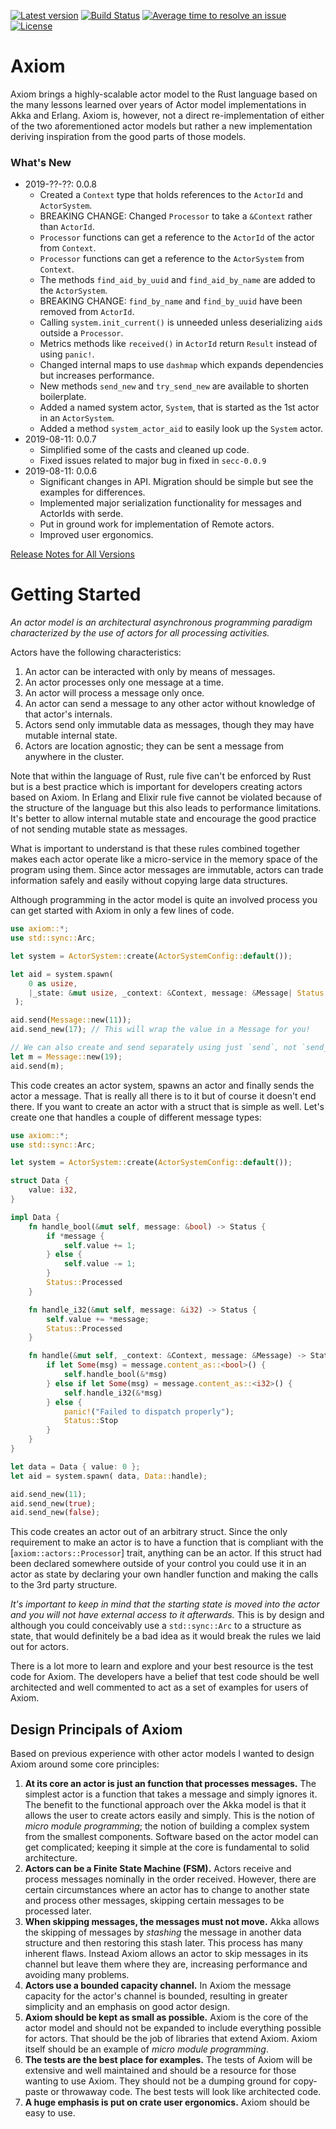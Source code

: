 [![Latest version](https://img.shields.io/crates/v/axiom.svg)](https://crates.io/crates/axiom)
[![Build Status](https://api.travis-ci.org/rsimmonsjr/axiom.svg?branch=master)](https://travis-ci.org/rsimmonsjr/axiom)
[![Average time to resolve an issue](https://isitmaintained.com/badge/resolution/rsimmonsjr/axiom.svg)](https://isitmaintained.com/project/rsimmonsjr/axiom)
[![License](https://img.shields.io/crates/l/axiom.svg)](https://github.com/rsimmonsjr/axiom#license)

# Axiom 

Axiom brings a highly-scalable actor model to the Rust language based on the many lessons learned 
over years of Actor model implementations in Akka and Erlang. Axiom is, however, not a direct 
re-implementation of either of the two aforementioned actor models but rather a new 
implementation deriving inspiration from the good parts of those models.

### What's New
* 2019-??-??: 0.0.8 
  * Created a `Context` type that holds references to the `ActorId` and `ActorSystem`.
  * BREAKING CHANGE: Changed `Processor` to take a `&Context` rather than `ActorId`. 
  * `Processor` functions can get a reference to the `ActorId` of the actor from `Context`.
  * `Processor` functions can get a reference to the `ActorSystem` from `Context`.
  * The methods `find_aid_by_uuid` and `find_aid_by_name` are added to the `ActorSystem`.
  * BREAKING CHANGE: `find_by_name` and `find_by_uuid` have been removed from `ActorId`.
  * Calling `system.init_current()` is unneeded unless deserializing `aid`s outside a `Processor`.
  * Metrics methods like `received()` in `ActorId` return `Result` instead of using `panic!`. 
  * Changed internal maps to use `dashmap` which expands dependencies but increases performance.
  * New methods `send_new` and `try_send_new` are available to shorten boilerplate. 
  * Added a named system actor, `System`, that is started as the 1st actor in an `ActorSystem`.
  * Added a method `system_actor_aid` to easily look up the `System` actor. 
* 2019-08-11: 0.0.7 
  * Simplified some of the casts and cleaned up code. 
  * Fixed issues related to major bug in fixed in `secc-0.0.9`
* 2019-08-11: 0.0.6 
  * Significant changes in API. Migration should be simple but see the examples for differences.
  * Implemented major serialization functionality for messages and ActorIds with serde.
  * Put in ground work for implementation of Remote actors.
  * Improved user ergonomics. 

[Release Notes for All Versions](https://github.com/rsimmonsjr/axiom/blob/master/RELEASE_NOTES.md)

# Getting Started

*An actor model is an architectural asynchronous programming paradigm characterized by the use
of actors for all processing activities.*

Actors have the following characteristics:
1. An actor can be interacted with only by means of messages.
2. An actor processes only one message at a time.
3. An actor will process a message only once.
4. An actor can send a message to any other actor without knowledge of that actor's internals.
5. Actors send only immutable data as messages, though they may have mutable internal state.
6. Actors are location agnostic; they can be sent a message from anywhere in the cluster.

Note that within the language of Rust, rule five can't be enforced by Rust but is a best practice
which is important for developers creating actors based on Axiom. In Erlang and Elixir rule
five cannot be violated because of the structure of the language but this also leads to
performance limitations. It's better to allow internal mutable state and encourage the good
practice of not sending mutable state as messages.

What is important to understand is that these rules combined together makes each actor operate
like a micro-service in the memory space of the program using them. Since actor messages are
immutable, actors can trade information safely and easily without copying large data
structures.

Although programming in the actor model is quite an involved process you can get started with
Axiom in only a few lines of code.

```rust
use axiom::*;
use std::sync::Arc;

let system = ActorSystem::create(ActorSystemConfig::default());

let aid = system.spawn(
    0 as usize,
    |_state: &mut usize, _context: &Context, message: &Message| Status::Processed,
 );

aid.send(Message::new(11));
aid.send_new(17); // This will wrap the value in a Message for you!

// We can also create and send separately using just `send`, not `send_new`.
let m = Message::new(19);
aid.send(m);
```

This code creates an actor system, spawns an actor and finally sends the actor a message.
That is really all there is to it but of course it doesn't end there. If you want to create
an actor with a struct that is simple as well. Let's create one that handles a couple of
different message types:

```rust
use axiom::*;
use std::sync::Arc;

let system = ActorSystem::create(ActorSystemConfig::default());

struct Data {
    value: i32,
}

impl Data {
    fn handle_bool(&mut self, message: &bool) -> Status {
        if *message {
            self.value += 1;
        } else {
            self.value -= 1;
        }
        Status::Processed
    }

    fn handle_i32(&mut self, message: &i32) -> Status {
        self.value += *message;
        Status::Processed
    }

    fn handle(&mut self, _context: &Context, message: &Message) -> Status {
        if let Some(msg) = message.content_as::<bool>() {
            self.handle_bool(&*msg)
        } else if let Some(msg) = message.content_as::<i32>() {
            self.handle_i32(&*msg)
        } else {
            panic!("Failed to dispatch properly");
            Status::Stop
        }
    }
}

let data = Data { value: 0 };
let aid = system.spawn( data, Data::handle);

aid.send_new(11);
aid.send_new(true);
aid.send_new(false);
```

This code creates an actor out of an arbitrary struct. Since the only requirement to make
an actor is to have a function that is compliant with the [`axiom::actors::Processor`] trait,
anything can be an actor. If this struct had been declared somewhere outside of your control
you could use it in an actor as state by declaring your own handler function and making the
calls to the 3rd party structure.

*It's important to keep in mind that the starting state is moved into the actor and you
will not have external access to it afterwards.* This is by design and although you could
conceivably use a `std::sync::Arc` to a structure as state, that would definitely be a bad
idea as it would break the rules we laid out for actors.

There is a lot more to learn and explore and your best resource is the test code for Axiom.
The developers have a belief that test code should be well architected and well commented to
act as a set of examples for users of Axiom.


## Design Principals of Axiom

Based on previous experience with other actor models I wanted to design Axiom around some
core principles: 
1. **At its core an actor is just an function that processes messages.** The simplest actor is a 
   function that takes a message and simply ignores it. The benefit to the functional approach 
   over the Akka model is that it allows the user to create actors easily and simply. This is 
   the notion of _micro module programming_; the notion of building a complex system from the 
   smallest components. Software based on the actor model can get complicated; keeping it simple
   at the core is fundamental to solid architecture.
2. **Actors can be a Finite State Machine (FSM).** Actors receive and process messages nominally
   in the order received. However, there are certain circumstances where an actor has to change
   to another state and process other messages, skipping certain messages to be processed later. 
3. **When skipping messages, the messages must not move.** Akka allows the skipping of messages
   by _stashing_ the message in another data structure and then restoring this stash later. This
   process has many inherent flaws. Instead Axiom allows an actor to skip messages in its
   channel but leave them where they are, increasing performance and avoiding many problems.
4. **Actors use a bounded capacity channel.** In Axiom the message capacity for the actor's 
   channel is bounded, resulting in greater simplicity and an emphasis on good actor design.
5. **Axiom should be kept as small as possible.** Axiom is the core of the actor model and 
   should not be expanded to include everything possible for actors. That should be the 
   job of libraries that extend Axiom. Axiom itself should be an example of _micro module
   programming_.
6. **The tests are the best place for examples.** The tests of Axiom will be extensive and
   well maintained and should be a resource for those wanting to use Axiom. They should not
   be a dumping ground for copy-paste or throwaway code. The best tests will look like 
   architected code.  
7. **A huge emphasis is put on crate user ergonomics.** Axiom should be easy to use.

